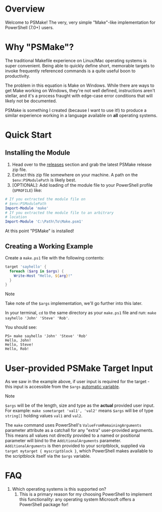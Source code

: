 # Overview

Welcome to PSMake! The very, very simple "Make"-like
implementation for PowerShell (7.0+) users.

# Why "PSMake"?

The traditional Makefile experience on Linux/Mac
operating systems is super convenient. Being able
to quickly define short, memorable targets to invoke
frequently referenced commands is a quite useful
boon to productivity.

The problem in this equation is Make on Windows.
While there are ways to get Make working on Windows,
they're not well defined, instructions aren't stellar,
and it's a process fraught with edge-case error conditions
that will likely not be documented.

PSMake is something I created (because I want to
use it!) to produce a similar experience working
in a language available on **all** operating systems.

# Quick Start

## Installing the Module

1. Head over to the [releases](TODO) section and grab
the latest PSMake release zip file.
2. Extract this zip file somewhere on your machine.
A path on the `$env:PSModulePath` is likely best.
3. [OPTIONAL]: Add loading of the module file to
your PowerShell profile (`$PROFILE`) like:
```powershell
# If you extracted the module file on
# $env:PSModulePath
Import-Module 'make'
# If you extracted the module file to an arbitrary
# location
Import-Module 'C:\Path\To\Make.psm1'
```

At this point "PSMake" is installed!

## Creating a Working Example

Create a `make.ps1` file with the following contents:
```powershell
target 'sayhello' {
  foreach ($arg in $args) {
    Write-Host "Hello, ${arg}!"
  }
}
```

> [!NOTE]
> Take note of the `$args` implementation, we'll
> go further into this later.

In your terminal, `cd` to the same directory as your
`make.ps1` file and run: `make sayhello 'John' 'Steve' 'Rob'`.

You should see:
```
PS> make sayhello 'John' 'Steve' 'Rob'
Hello, John!
Hello, Steve!
Hello, Rob!
```

# User-provided PSMake Target Input

As we saw in the example above, if user input is
required for the target - this input is accessible
from the `$args` [automatic variable](https://learn.microsoft.com/en-us/powershell/module/microsoft.powershell.core/about/about_automatic_variables?view=powershell-7.4).

> [!NOTE]
> `$args` will be of the length, size and type as
> the **actual** provided user input.
> For example: `make sometarget 'val1', 'val2'` means
> `$args` will be of type `string[]` holding values
> `val1` and `val2`.

The `make` command uses PowerShell's `ValueFromRemainingArguments`
parameter attribute as a catchall for any "extra"
user-provided arguments. This means all values not
directly provided to a named or positional parameter
will bind to the `AdditionalArguments` parameter.
`AdditionalArguments` is then provided to your
scriptblock, supplied via `target mytarget { myscriptblock }`,
which PowerShell makes available to the scriptblock
itself via the `$args` variable.

# FAQ

1. Which operating systems is this supported on?
   1. This is a primary reason for my choosing PowerShell to implement this functionality: any operating system Microsoft offers a PowerShell package for!
